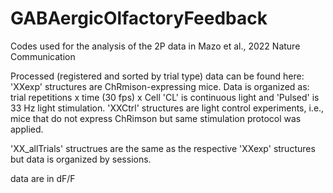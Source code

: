# GABAergicOlfactoryFeedback
Codes used for the analysis of the 2P data in Mazo et al., 2022 Nature Communication

Processed (registered and sorted by trial type) data can be found here: 
'XXexp' structures are ChRmison-expressing mice. Data is organized as: trial repetitions x time (30 fps) x Cell
'CL' is continuous light and 'Pulsed' is 33 Hz light stimulation.
'XXCtrl' structures are light control experiments, i.e., mice that do not express ChRimson but same stimulation protocol was applied.

'XX_allTrials' structrues are the same as the respective 'XXexp' structures but data is organized by sessions.

data are in dF/F